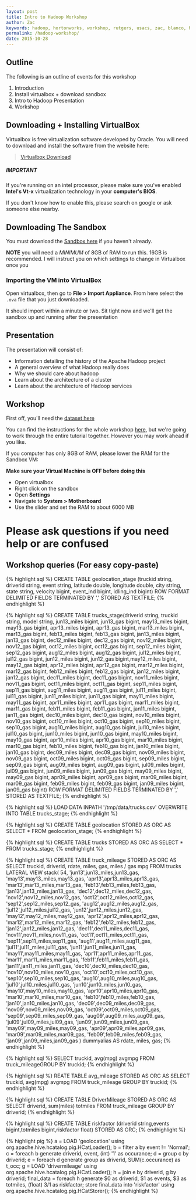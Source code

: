 ```yaml
---
layout: post
title: Intro to Hadoop Workshop
author: Zac
keywords: hadoop, hortonworks, workshop, rutgers, usacs, zac, blanco, hive, pig, virtualbox, sandbox, big data, analytics
permalink: /hadoop-workshop/
date: 2015-10-28 
---
```


## Outline

The following is an outline of events for this workshop

1. Introduction
2. Install virtualbox + download sandbox
3. Intro to Hadoop Presentation
4. Workshop



## Downloading + Installing VirtualBox

Virtualbox is free virtualization software developed by Oracle. You will need to download and install the software from the website here:

> [Virtualbox Download](https://www.virtualbox.org/wiki/Downloads)

##### IMPORTANT

If you're running on an intel processor, please make sure you've enabled **Intel's Vt-x** virtualization technology in your **computer's BIOS**.

If you don't know how to enable this, please search on google or ask someone else nearby.

## Downloading The Sandbox

You must download the [Sandbox here](http://s3.amazonaws.com/hortonassets/2.3.2/HDP_2.3.2_virtualbox.ova) if you haven't already.

**NOTE** you will need a _MINIMUM_ of 8GB of RAM to run this. 16GB is recommended. I will instruct you on which settings to change in Virtualbox once you 


### Importing the VM into VirtualBox

Open virtualbox, then go to **File > Import Appliance**. From here select the `.ova` file that you just downloaded.

It should import within a minute or two. Sit tight now and we'll get the sandbox up and running after the presentation


## Presentation

The presentation will consist of:

- Information detailing the history of the Apache Hadoop project
- A general overview of what Hadoop really does
- Why we should care about hadoop
- Learn about the architecture of a cluster
- Learn about the architecture of Hadoop services


## Workshop


First off, you'll need the [dataset here](/assets/hadoop-workshop/geolocation.zip) 

You can find the instructions for the whole workshop [here](https://www.outlearn.com/learn/hortonworks/hortonworks-tutorial/1), but we're going to work through the entire tutorial together. However you may work ahead if you like.

If you computer has only 8GB of RAM, please lower the RAM for the Sandbox VM:

**Make sure your Virtual Machine is OFF before doing this**

- Open virtualbox
- Right click on the sandbox
- Open **Settings**
- Navigate to **System > Motherboard**
- Use the slider and set the RAM to about 6000 MB

# Please ask questions if you need help or are confused


## Workshop queries (For easy copy-paste)


{% highlight sql %}
CREATE TABLE geolocation_stage (truckid string, driverid string, event string, latitude double, longitude double, city string, state string, velocity bigint, event_ind bigint, idling_ind bigint)
ROW FORMAT DELIMITED
FIELDS TERMINATED BY ','
STORED AS TEXTFILE;
{% endhighlight %}


{% highlight sql %}
CREATE TABLE trucks_stage(driverid string, truckid string, model string,
jun13_miles bigint, jun13_gas bigint, may13_miles bigint, may13_gas bigint,
apr13_miles bigint, apr13_gas bigint, mar13_miles bigint, mar13_gas bigint,
feb13_miles bigint, feb13_gas bigint, jan13_miles bigint, jan13_gas bigint,
dec12_miles bigint, dec12_gas bigint, nov12_miles bigint, nov12_gas bigint,
oct12_miles bigint, oct12_gas bigint, sep12_miles bigint, sep12_gas bigint,
aug12_miles bigint, aug12_gas bigint, jul12_miles bigint, jul12_gas bigint,
jun12_miles bigint, jun12_gas bigint,may12_miles bigint, may12_gas bigint,
apr12_miles bigint, apr12_gas bigint, mar12_miles bigint, mar12_gas bigint,
feb12_miles bigint, feb12_gas bigint, jan12_miles bigint, jan12_gas bigint,
dec11_miles bigint,  dec11_gas bigint, nov11_miles bigint, nov11_gas bigint,
oct11_miles bigint, oct11_gas bigint, sep11_miles bigint, sep11_gas bigint,
aug11_miles bigint, aug11_gas bigint, jul11_miles bigint, jul11_gas bigint,
jun11_miles bigint, jun11_gas bigint, may11_miles bigint, may11_gas bigint,
apr11_miles bigint, apr11_gas bigint, mar11_miles bigint, mar11_gas bigint,
feb11_miles bigint, feb11_gas bigint, jan11_miles bigint, jan11_gas bigint,
dec10_miles bigint, dec10_gas bigint, nov10_miles bigint, nov10_gas bigint,
oct10_miles bigint, oct10_gas bigint, sep10_miles bigint, sep10_gas bigint,
aug10_miles bigint, aug10_gas bigint, jul10_miles bigint, jul10_gas bigint,
jun10_miles bigint, jun10_gas bigint, may10_miles bigint, may10_gas bigint,
apr10_miles bigint, apr10_gas bigint, mar10_miles bigint, mar10_gas bigint,
feb10_miles bigint, feb10_gas bigint, jan10_miles bigint, jan10_gas bigint,
dec09_miles bigint, dec09_gas bigint, nov09_miles bigint, nov09_gas bigint,
oct09_miles bigint, oct09_gas bigint, sep09_miles bigint, sep09_gas bigint,
aug09_miles bigint, aug09_gas bigint, jul09_miles bigint, jul09_gas bigint,
jun09_miles bigint, jun09_gas bigint, may09_miles bigint, may09_gas bigint,
apr09_miles bigint, apr09_gas bigint, mar09_miles bigint, mar09_gas bigint,
feb09_miles bigint, feb09_gas bigint, jan09_miles bigint, jan09_gas bigint)
ROW FORMAT DELIMITED
FIELDS TERMINATED BY ','
STORED AS TEXTFILE;
{% endhighlight %}


{% highlight sql %}
LOAD DATA INPATH '/tmp/data/trucks.csv' OVERWRITE INTO TABLE trucks_stage;
{% endhighlight %}

{% highlight sql %}
CREATE TABLE geolocation STORED AS ORC AS SELECT * FROM geolocation_stage;
{% endhighlight %}

{% highlight sql %}
CREATE TABLE trucks STORED AS ORC AS SELECT * FROM trucks_stage;
{% endhighlight %}

{% highlight sql %}
CREATE TABLE truck_mileage STORED AS ORC AS SELECT truckid,
driverid, rdate, miles, gas, miles / gas mpg FROM
trucks LATERAL VIEW stack( 54, 'jun13',jun13_miles,jun13_gas,  'may13',may13_miles,may13_gas,  'apr13',apr13_miles,apr13_gas,  'mar13',mar13_miles,mar13_gas,  'feb13',feb13_miles,feb13_gas,  'jan13',jan13_miles,jan13_gas,  'dec12',dec12_miles,dec12_gas,  'nov12',nov12_miles,nov12_gas,  'oct12',oct12_miles,oct12_gas,  'sep12',sep12_miles,sep12_gas,  'aug12',aug12_miles,aug12_gas,  'jul12',jul12_miles,jul12_gas,  'jun12',jun12_miles,jun12_gas,  'may12',may12_miles,may12_gas,  'apr12',apr12_miles,apr12_gas,  'mar12',mar12_miles,mar12_gas,  'feb12',feb12_miles,feb12_gas,  'jan12',jan12_miles,jan12_gas,  'dec11',dec11_miles,dec11_gas,  'nov11',nov11_miles,nov11_gas,  'oct11',oct11_miles,oct11_gas,  'sep11',sep11_miles,sep11_gas,  'aug11',aug11_miles,aug11_gas,  'jul11',jul11_miles,jul11_gas,  'jun11',jun11_miles,jun11_gas,  'may11',may11_miles,may11_gas,  'apr11',apr11_miles,apr11_gas,  'mar11',mar11_miles,mar11_gas,  'feb11',feb11_miles,feb11_gas,  'jan11',jan11_miles,jan11_gas,  'dec10',dec10_miles,dec10_gas,  'nov10',nov10_miles,nov10_gas,  'oct10',oct10_miles,oct10_gas,  'sep10',sep10_miles,sep10_gas,  'aug10',aug10_miles,aug10_gas,  'jul10',jul10_miles,jul10_gas,  'jun10',jun10_miles,jun10_gas,  'may10',may10_miles,may10_gas,  'apr10',apr10_miles,apr10_gas,  'mar10',mar10_miles,mar10_gas,  'feb10',feb10_miles,feb10_gas,  'jan10',jan10_miles,jan10_gas,  'dec09',dec09_miles,dec09_gas,  'nov09',nov09_miles,nov09_gas,  'oct09',oct09_miles,oct09_gas,  'sep09',sep09_miles,sep09_gas,  'aug09',aug09_miles,aug09_gas,  'jul09',jul09_miles,jul09_gas,  'jun09',jun09_miles,jun09_gas,  'may09',may09_miles,may09_gas,  'apr09',apr09_miles,apr09_gas,  'mar09',mar09_miles,mar09_gas,  'feb09',feb09_miles,feb09_gas, 'jan09',jan09_miles,jan09_gas ) dummyalias AS rdate, miles, gas;
{% endhighlight %}

{% highlight sql %}
SELECT truckid, avg(mpg) avgmpg FROM truck_mileageGROUP BY truckid;
{% endhighlight %}


{% highlight sql %}
REATE TABLE avg_mileage
STORED AS ORC
AS
SELECT truckid, avg(mpg) avgmpg
FROM truck_mileage
GROUP BY truckid;
{% endhighlight %}

{% highlight sql %}
CREATE TABLE DriverMileage
STORED AS ORC
AS
SELECT driverid, sum(miles) totmiles
FROM truck_mileage
GROUP BY driverid;
{% endhighlight %}

{% highlight sql %}
CREATE TABLE riskfactor (driverid string,events bigint,totmiles bigint,riskfactor float) STORED AS ORC;
{% endhighlight %}


{% highlight pig %}
a = LOAD 'geolocation' using org.apache.hive.hcatalog.pig.HCatLoader();
b = filter a by event != 'Normal';
c = foreach b generate driverid, event, (int) '1' as occurance;
d = group c by driverid;
e = foreach d generate group as driverid, SUM(c.occurance) as t_occ;
g = LOAD 'drivermileage' using org.apache.hive.hcatalog.pig.HCatLoader();
h = join e by driverid, g by driverid;
final_data = foreach h generate $0 as driverid, $1 as events, $3 as totmiles, (float) $3/$1 as riskfactor;
store final_data into 'riskfactor' using org.apache.hive.hcatalog.pig.HCatStorer();
{% endhighlight %}

